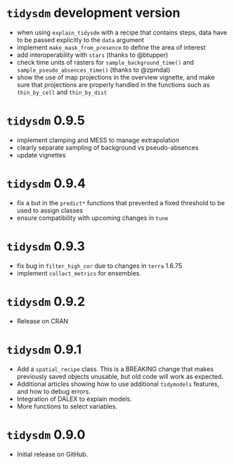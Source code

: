# `tidysdm` development version

* when using `explain_tidysdm` with a recipe that contains steps, data have to be
  passed explicitly to the `data` argument
* implement `make_mask_from_presence` to define the area of interest
* add interoperability with `stars` (thanks to @btupper)
* check time units of rasters for `sample_background_time()` and 
  `sample_pseudo_absences_time()` (thanks to @zpmdal)
* show the use of map projections in the overview vignette, and make sure that
  projections are properly handled in the functions such as `thin_by_cell`
  and `thin_by_dist`

# `tidysdm` 0.9.5

* implement clamping and MESS to manage extrapolation
* clearly separate sampling of background vs pseudo-absences
* update vignettes

# `tidysdm` 0.9.4

* fix a but in the `predict*` functions that prevented a fixed threshold to be used
  to assign classes
* ensure compatibility with upcoming changes in `tune`


# `tidysdm` 0.9.3

* fix bug in `filter_high_cor` due to changes in `terra` 1.6.75
* implement `collect_metrics` for ensembles.

# `tidysdm` 0.9.2

* Release on CRAN

# `tidysdm` 0.9.1

* Add a `spatial_recipe` class. This is a BREAKING change that makes previously
saved objects unusable, but old code will work as expected.
* Additional articles showing how to use additional `tidymodels` features, and
how to debug errors.
* Integration of DALEX to explain models.
* More functions to select variables.

# `tidysdm` 0.9.0

* Initial release on GitHub.

